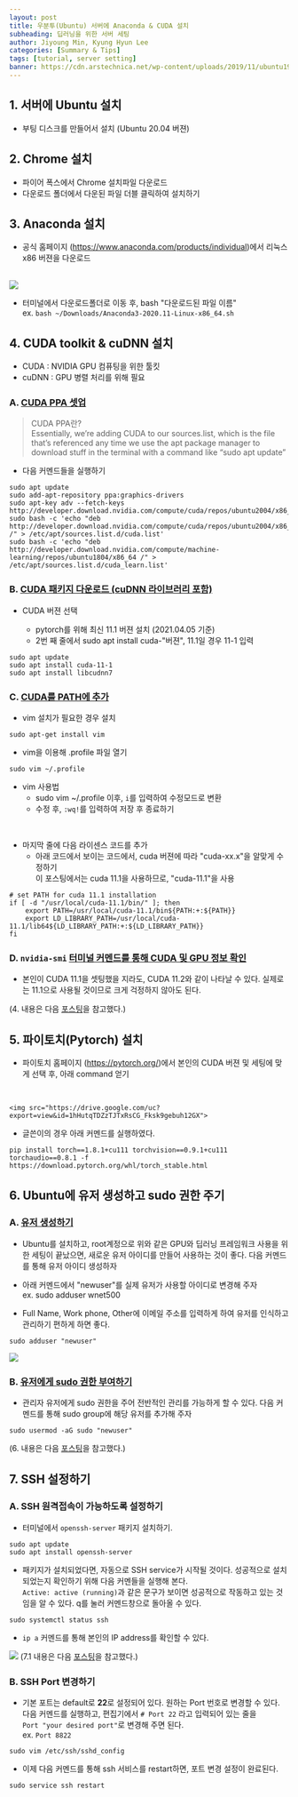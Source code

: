 ```yaml
---
layout: post
title: 우분투(Ubuntu) 서버에 Anaconda & CUDA 설치
subheading: 딥러닝을 위한 서버 세팅
author: Jiyoung Min, Kyung Hyun Lee
categories: [Summary & Tips]
tags: [tutorial, server setting]
banner: https://cdn.arstechnica.net/wp-content/uploads/2019/11/ubuntu1910-desktop-1-1280x720.jpg
---
```


## 1. 서버에 Ubuntu 설치
- 부팅 디스크를 만들어서 설치 (Ubuntu 20.04 버젼)


## 2. Chrome 설치
- 파이어 폭스에서 Chrome 설치파일 다운로드
- 다운로드 폴더에서 다운된 파일 더블 클릭하여 설치하기


## 3. Anaconda 설치
- 공식 홈페이지 (https://www.anaconda.com/products/individual)에서 리눅스 x86 버젼을 다운로드
<br/>  
    <img src="https://drive.google.com/uc?export=view&id=1xWbWGBFVMCfI0Ym3CWkNpHsEvJqOdUil">
    
- 터미널에서 다운로드폴더로 이동 후, bash "다운로드된 파일 이름"   
  ex. `bash ~/Downloads/Anaconda3-2020.11-Linux-x86_64.sh`


## 4. CUDA toolkit & cuDNN 설치

- CUDA : NVIDIA GPU 컴퓨팅을 위한 툴킷
- cuDNN : GPU 병렬 처리를 위해 필요

### A. <u>CUDA PPA 셋업</u>   

> CUDA PPA란?  
> Essentially, we’re adding CUDA to our sources.list, which is the file that’s referenced any time we use the apt package manager to download stuff in the terminal with a command like “sudo apt update”

- 다음 커멘드들을 실행하기

```
sudo apt update
sudo add-apt-repository ppa:graphics-drivers
sudo apt-key adv --fetch-keys http://developer.download.nvidia.com/compute/cuda/repos/ubuntu2004/x86_64/7fa2af80.pub
sudo bash -c 'echo "deb http://developer.download.nvidia.com/compute/cuda/repos/ubuntu2004/x86_64 /" > /etc/apt/sources.list.d/cuda.list'
sudo bash -c 'echo "deb http://developer.download.nvidia.com/compute/machine-learning/repos/ubuntu1804/x86_64 /" > /etc/apt/sources.list.d/cuda_learn.list'
```

### B. <u> CUDA 패키지 다운로드 (cuDNN 라이브러리 포함) </u>

- CUDA 버젼 선택
  
  - pytorch를 위해 최신 11.1 버젼 설치 (2021.04.05 기준)   
  - 2번 째 줄에서 sudo apt install cuda-"버젼", 11.1일 경우 11-1 입력  
  
```
sudo apt update
sudo apt install cuda-11-1
sudo apt install libcudnn7
```

### C. <u> CUDA를 PATH에 추가 </u>

- vim 설치가 필요한 경우 설치

```
sudo apt-get install vim
```

- vim을 이용해 .profile 파일 열기

```
sudo vim ~/.profile
```

- vim 사용법
  - sudo vim ~/.profile 이후, `i`를 입력하여 수정모드로 변환
  - 수정 후, `:wq!`를 입력하여 저장 후 종료하기
<br/>

- 마지막 줄에 다음 라이센스 코드를 추가
  - 아래 코드에서 보이는 코드에서, cuda 버젼에 따라 "cuda-xx.x"을 알맞게 수정하기   
    이 포스팅에서는 cuda 11.1을 사용하므로, "cuda-11.1"을 사용

```
# set PATH for cuda 11.1 installation
if [ -d "/usr/local/cuda-11.1/bin/" ]; then
    export PATH=/usr/local/cuda-11.1/bin${PATH:+:${PATH}}
    export LD_LIBRARY_PATH=/usr/local/cuda-11.1/lib64${LD_LIBRARY_PATH:+:${LD_LIBRARY_PATH}}
fi
```

### D. `nvidia-smi` <u> 터미널 커멘드를 통해 CUDA 및 GPU 정보 확인 </u>

- 본인이 CUDA 11.1을 셋팅했을 지라도, CUDA 11.2와 같이 나타날 수 있다.
  실제로는 11.1으로 사용될 것이므로 크게 걱정하지 않아도 된다.

(4. 내용은 다음 [포스팅](https://medium.com/@stephengregory_69986/installing-cuda-10-1-on-ubuntu-20-04-e562a5e724a0)을 참고했다.)


## 5. 파이토치(Pytorch) 설치
- 파이토치 홈페이지 (https://pytorch.org/)에서 본인의 CUDA 버젼 및 세팅에 맞게 선택 후, 아래 command 얻기  
<br/>

    <img src="https://drive.google.com/uc?export=view&id=1hHutqTDZzTJTxRsCG_Fksk9gebuh12GX">

- 글쓴이의 경우 아래 커멘드를 실행하였다.    

```
pip install torch==1.8.1+cu111 torchvision==0.9.1+cu111 torchaudio==0.8.1 -f https://download.pytorch.org/whl/torch_stable.html
```
 

## 6. Ubuntu에 유저 생성하고 sudo 권한 주기

### A. <u> 유저 생성하기 </u>

- Ubuntu를 설치하고, root계정으로 위와 같은 GPU와 딥러닝 프레임워크 사용을 위한 세팅이 끝났으면, 새로운 유저 아이디를 만들어 사용하는 것이 좋다.
  다음 커멘드를 통해 유저 아이디 생성하자

- 아래 커멘드에서 "newuser"를 실제 유저가 사용할 아이디로 변경해 주자   
  ex. sudo adduser wnet500

- Full Name, Work phone, Other에 이메일 주소를 입력하게 하여 유저를 인식하고 관리하기 편하게 하면 좋다.

```
sudo adduser "newuser"
```

![](https://phoenixnap.com/kb/wp-content/uploads/2019/03/creating-sudo-user-ubuntu1.png)

### B. <u> 유저에게 sudo 권한 부여하기 </u>

- 관리자 유저에게 sudo 권한을 주어 전반적인 관리를 가능하게 할 수 있다. 다음 커멘드를 통해 sudo group에 해당 유저를 추가해 주자

```
sudo usermod -aG sudo "newuser"
```

(6. 내용은 다음 [포스팅](https://phoenixnap.com/kb/how-to-create-sudo-user-on-ubuntu)을 참고했다.)


## 7. SSH 설정하기

### A. SSH 원격접속이 가능하도록 설정하기

- 터미널에서 `openssh-server` 패키지 설치하기.

```
sudo apt update
sudo apt install openssh-server
```

- 패키지가 설치되었다면, 자동으로 SSH service가 시작될 것이다. 성공적으로 설치되었는지 확인하기 위해 다음 커멘들을 실행해 본다.   
  `Active: active (running)`과 같은 문구가 보이면 성공적으로 작동하고 있는 것임을 알 수 있다. q를 눌러 커멘드창으로 돌아올 수 있다.

```
sudo systemctl status ssh
```

- `ip a` 커멘드를 통해 본인의 IP address를 확인할 수 있다.

![](https://linuxize.com/post/how-to-enable-ssh-on-ubuntu-18-04/ubuntu-find-ip-address_hua58286b4106aa3a1227461c6d8218e94_151586_768x0_resize_q75_lanczos.jpg?ezimgfmt=rs:709x532/rscb87/ng:webp/ngcb87)
(7.1 내용은 다음 [포스팅](https://linuxize.com/post/how-to-enable-ssh-on-ubuntu-18-04/)을 참고했다.)

### B. SSH Port 변경하기

- 기본 포트는 default로 **22**로 설정되어 있다. 원하는 Port 번호로 변경할 수 있다.   
  다음 커멘드를 실행하고, 편집기에서 `# Port 22` 라고 입력되어 있는 줄을   
  `Port "your desired port"`로 변경해 주면 된다.   
  ex. `Port 8822`

```
sudo vim /etc/ssh/sshd_config
```

- 이제 다음 커멘드를 통해 ssh 서비스를 restart하면, 포트 변경 설정이 완료된다.

```
sudo service ssh restart
```